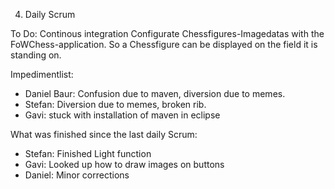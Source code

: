 4. Daily Scrum

To Do:
Continous integration
Configurate Chessfigures-Imagedatas with the FoWChess-application. 
So a Chessfigure can be displayed on the field it is standing on.

Impedimentlist:
- Daniel Baur: Confusion due to maven, diversion due to memes.
- Stefan: Diversion due to memes, broken rib.
- Gavi: stuck with installation of maven in eclipse

What was finished since the last daily Scrum:

- Stefan: Finished Light function
- Gavi: Looked up how to draw images on buttons
- Daniel: Minor corrections

